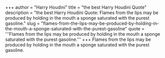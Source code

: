 +++
author = "Harry Houdini"
title = "the best Harry Houdini Quote"
description = "the best Harry Houdini Quote: Flames from the lips may be produced by holding in the mouth a sponge saturated with the purest gasoline."
slug = "flames-from-the-lips-may-be-produced-by-holding-in-the-mouth-a-sponge-saturated-with-the-purest-gasoline"
quote = '''Flames from the lips may be produced by holding in the mouth a sponge saturated with the purest gasoline.'''
+++
Flames from the lips may be produced by holding in the mouth a sponge saturated with the purest gasoline.
